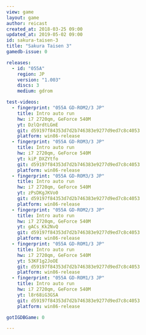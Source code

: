 ```yaml
---
view: game
layout: game
author: reicast
created_at: 2018-03-25 09:00
updated_at: 2019-05-02 09:00
id: sakura-taisen-3
title: "Sakura Taisen 3"
gamedb-issue: 0

releases:
  - id: "055A"
    region: JP
    version: "1.003"
    discs: 3
    medium: gdrom

test-videos:
  - fingerprint: "055A GD-ROM2/3 JP"
    title: Intro auto run
    hw: i7 2720qm, GeForce 540M
    yt: DzlQrdtLGmE
    git: d59197f84353d7d2b746383e9277d9ed7c8c4053
    platform: win86-release
  - fingerprint: "055A GD-ROM3/3 JP"
    title: Intro auto run
    hw: i7 2720qm, GeForce 540M
    yt: kiP_DXZYtfo
    git: d59197f84353d7d2b746383e9277d9ed7c8c4053
    platform: win86-release
  - fingerprint: "055A GD-ROM3/3 JP"
    title: Intro auto run
    hw: i7 2720qm, GeForce 540M
    yt: zPsDKgJKVo0
    git: d59197f84353d7d2b746383e9277d9ed7c8c4053
    platform: win86-release
  - fingerprint: "055A GD-ROM2/3 JP"
    title: Intro auto run
    hw: i7 2720qm, GeForce 540M
    yt: gACs_Kk2NvQ
    git: d59197f84353d7d2b746383e9277d9ed7c8c4053
    platform: win86-release
  - fingerprint: "055A GD-ROM1/3 JP"
    title: Intro auto run
    hw: i7 2720qm, GeForce 540M
    yt: 53KF1g2JoOE
    git: d59197f84353d7d2b746383e9277d9ed7c8c4053
    platform: win86-release
  - fingerprint: "055A GD-ROM1/3 JP"
    title: Intro auto run
    hw: i7 2720qm, GeForce 540M
    yt: l8r68iG3GSA
    git: d59197f84353d7d2b746383e9277d9ed7c8c4053
    platform: win86-release

gotIGDBGame: 0

---
```

